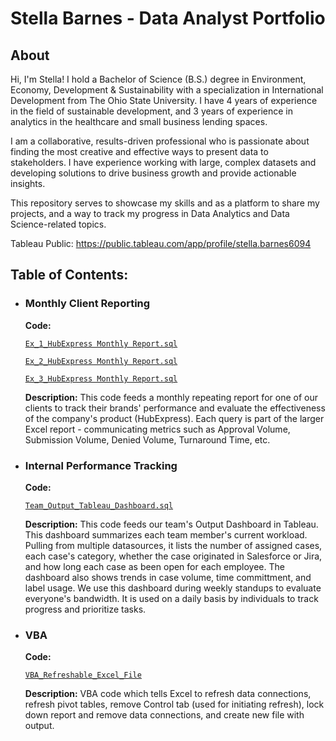 # Stella Barnes - Data Analyst Portfolio

## About

Hi, I'm Stella! I hold a Bachelor of Science (B.S.) degree in Environment, Economy, Development & Sustainability with a specialization in International Development from The Ohio State University. I have 4 years of experience in the field of sustainable development, and 3 years of experience in analytics in the healthcare and small business lending spaces. 

I am a collaborative, results-driven professional who is passionate about finding the most creative and effective ways to present data to stakeholders. I have experience working with large, complex datasets and developing solutions to drive business growth and provide actionable insights.

This repository serves to showcase my skills and as a platform to share my projects, and a way to track my progress in Data Analytics and Data Science-related topics.

Tableau Public: https://public.tableau.com/app/profile/stella.barnes6094


## Table of Contents:

- ### Monthly Client Reporting

  **Code:** 
     
  [`Ex_1_HubExpress Monthly Report.sql`](https://github.com/sbarnes880/Data_Analysis_Portfolio/blob/34ba4390441c79b4495884a8264706c74a70c00e/(Example%201)%20HubExpress%20Monthly%20Report.sql)

  [`Ex_2_HubExpress Monthly Report.sql`](https://github.com/sbarnes880/Data_Analysis_Portfolio/blob/34ba4390441c79b4495884a8264706c74a70c00e/(Example%202)%20HubExpress%20Monthly%20Report.sql)
  
  [`Ex_3_HubExpress Monthly Report.sql`](https://github.com/sbarnes880/Data_Analysis_Portfolio/blob/34ba4390441c79b4495884a8264706c74a70c00e/(Example%203)%20HubExpress%20Monthly%20Report.sql)

   **Description:**  This code feeds a monthly repeating report for one of our clients to track their brands' performance and evaluate the effectiveness of the company's product (HubExpress). Each query is part of the larger Excel report - communicating metrics such as Approval Volume, Submission Volume, Denied Volume, Turnaround Time, etc.


- ### Internal Performance Tracking

  **Code:** 
  
   [`Team_Output_Tableau_Dashboard.sql`](https://github.com/sbarnes880/Data_Analysis_Portfolio/blob/34ba4390441c79b4495884a8264706c74a70c00e/Team%20Output%20Tableau%20Dashboard.sql)

   **Description:** This code feeds our team's Output Dashboard in Tableau. This dashboard summarizes each team member's current workload. Pulling from multiple  datasources, it lists the number of assigned cases, each case's category, whether the case originated in Salesforce or Jira, and how long each case as been open for each employee. The dashboard also shows trends in case volume, time committment, and label usage. We use this dashboard during weekly standups to evaluate everyone's bandwidth. It is used on a daily basis by individuals to track progress and prioritize tasks.
   
   
- ### VBA

  **Code:** 
  
   [`VBA_Refreshable_Excel_File`](https://github.com/sbarnes880/Data_Analysis_Portfolio/blob/985eded09fc9b89f7d3b96115607878f4766b200/VBA%20Refreshable%20Excel%20File)

   **Description:** VBA code which tells Excel to refresh data connections, refresh pivot tables, remove Control tab (used for initiating refresh), lock down report and remove data connections, and create new file with output.
